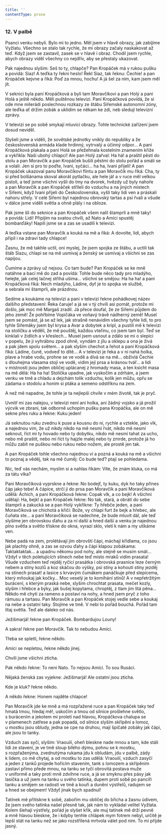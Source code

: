 ```yaml
---
title: ''
contentType: prose
---
```


### 12\. V palbě

Psanci venku nebyli. Bylo mi to jedno. Měl jsem v hlavě obrazy, jak zabíjíme Vyžlatu. Všechno se stalo tak rychle, že mi obrazy začaly naskakovat až teď. Když jsem se zastavil, zasek se v hlavě i obraz. Chodil jsem rychle, abych obrazy viděl všechny co nejdřív, aby se přestaly ukazovat.

Pak najednou slyšim: Seš to ty, chlapče? Pan Kropáček má v rukou pušku a povídá: Siaz! A teďka ty řekni heslo! Řekl Siaz, tak řeknu: Čechie! a pan Kropáček kejvne a říká: Poď za mnou, hochu! A já šel za ním, kam jsem měl jít.

V seknici byla paní Kropáčková a byli tam Moravčíkovi a pan Holý a pani Holá a ještě někdo. Měli puštěnou televizi. Paní Kropáčková povídá, že si ode mne milerádi poslechnou rozkazy ze štábu Siřemské autonomní zóny, ale teďka ať držim zobák a uklidim se někam ke zdi, neb sledují televizní zprávy.

V televizi se po sobě smykají mluvicí obrazy. Tohle technické zařízení jsem dosud neviděl.

Slyšeli jsme a viděli, že sovětské jednotky vnikly do republiky a že československá armáda klade hrdinný, vytrvalý a účinný odpor… A pani Kropáčková plakala a pani Holá se přežehnala kostelním znamením kříže a vykřikla: Naši ubohý chlapci! Ale pan Holý zařval: Ha há! a praštil pěstí do stolu a pan Moravčík a pan Kropáček bušili pěstmi do stolu pořád a smáli se a volali: Jen si pro to poďte, Ivani, syčáci… ha ha, Ivani přijeli! A pan Kropáček ukazoval panu Moravčíkovi flintu a pan Moravčík mu říká: Cha, ty si před bolšánama skoval akorát pytlačku, ale hele já! a v ruce měl velkou pistoli, a teď jsme všichni vyšli do tmy na dvorek, hvězdy už byly nahoře a pan Moravčík a pan Kropáček stříleli do vzduchu a na jiných místech v Siřemi, když Ivani přijeli do Československa, vyšli taky lidi ven a práskali nahoru střely. V celé Siřemi byl najednou obrovský tartas a psi řvali a všude v dálce jsme viděli světla a ohně plály i na obloze.

Pak jsme šli do seknice a pan Kropáček všem nalil štamprli a mně taky! a povídá: Lidi! Připíjím na svatou chvíli, až Nato a Amíci spustěj bombarďáky! Napili jsme se a zas se usadili k televizi.

A teďka vstane pan Moravčík a kouká na mě a říká: A dovolte, lidi, abych připil i na zdraví tady chlapce!

Žasnu, že mě takhle uctil, oni myslej, že jsem spojka ze štábu, a uctili tak štáb Siazu, chlapi se na mě usmívaj a ženský se usmívaj a všichni se zas napijou.

Čumíme a zprávy už nejsou. Co tam bude? Pan Kropáček se ke mně natáhne a bací mě do zad a povídá: Tohle bude něco tady pro mladýho, helejte, jak celej lačnej stříhá ušima… všichni se smějou: Ha ha ha! a pani Kropáčková říká: Nech mladýho, Ládine, dyť je to spojka ve službě, a sebrala mi štamprli, ale prázdnou.

Sedíme a koukáme na televizi a pani v televizi řekne pohádkovej název dalšího představení: Řeka čaruje! a já se v tý chvíli asi pomát, protože mi došlo, jak moc mě Margaš zradil. Já přece doufal, že ze Siřemi půjdem do jeho země! Že pohřbíme Vopičáka ve voňavý trávě nádherný země! Musel jsem se pomást, já se až lek, jak strašně nenávidím všechny tyhle lidi, to pro tyhle Siřemáky jsem byl krysa a Avar a dobytek a kripl, a pustili mě k televizi na stoličku a věděli, že mě pouštěj, každou vteřinu, co jsem tam byl. Teď se kinklali v židlích a v křeslech… Musel jsem usnout a zdálo se mi o slepici v popelu, že ji vyhrábnu zpod ohně, vyndám z jílu a oklepu a ona je živá a pak jdem spolu světem… a pak slyšim chechot a řehot a pani Kropáčková říká: Ládine, čuně, vodveď to dítě… A v televizi je řeka a v ní nahá holka, plave a hrabe vodu, prohne se ve vodě a dívá se na mě… obživlá Čechie s dlouhejma vlasama stojí ve vodě, vidim její prsa a krásnou tvář… a lidi v místnosti jsou jeden obličej uplácanej z hromady masa, a ten ksicht masa na mě dělá: Ha ha ha! Stolička upadne, jak vyskočím a zdrhám, a jsem venku ve tmě a chladu a dejchám tolik vzduchu, kolik jen můžu, opřu se zádama o stodolu a honim si ptáka a semeno odstříknu na zem.

A než mě napadne, že tohle je ta nejlepší chvíle v mém životě, tak je pryč.

Uvnitř mi zas nalejou, v televizi není ani holka, ani žádný vojsko a já prožil výcvik ve zbrani, tak odborně uchopím pušku pana Kropáčka, ale on mě sekne přes ruku a řekne: Kuku jeden!

Já seknutou ruku zvednu k puse a kousnu do ní, rychle a vztekle, jako vlk, a najednou vim, že už nikdy nikdo na mě nesmí řvát, nikdo mě nesmí seknout, říct mi ty hovado nebo ty dobytku, nikdo mě nesmí tahat za ucho, nebo mě praštit, nebo mi říct ty hajzle malej nebo ty zmrde, protože já ho můžu zabít ne puškou nebo rukou nebo nožem, ale prostě jen tak.

A pan Kropáček tohle všechno najednou ví a pozná a kouká na mě a všichni to poznaj a věděj, tak na mě čuměj: Co bude teď? ptají se pohledama.

Nic, teď vás nechám, myslim si a nahlas říkám: Víte, že znám kluka, co má za tátu vlka?

Pani Moravčíková vyprskne a řekne: No bodejť, ty kuku, dyk ho taky přines čáp jako tebe! A čápice, strčí jí do prsa pan Moravčík a pani Moravčíková udělá: Áchich, a pani Kropáčková řekne: Copak vlk, a co bejk! A všichni udělají: Ha, bejk! a pan Kropáček řekne: No tak, stará, a obrátí do sebe štamprli a zakucká se a pan Holý vykřikne: Ty hřebče jeden, a paní Moravčíková se chichotá a křičí: Bože, vy chlapi furt že bejk a hřebec, ale čuňata ste… a paní Moravčíková se nadechne, že bude mluvit dál, ale teď slyšíme jen obrovskou ďahu a za ní další a hned další a venku je najednou plno světla a světlo třískne do okna, vyrazí sklo, vletí k nám a my utíkáme ven.

Nebe padá na zem, prolétávají jím obrovští čápi, máchají křídlama, co jsou jak plachty ohně, a zas se ozvou ďahy a čápi klapou zobákama: Taktaktaktak… a upadnu někomu pod nohy, ale stejně se musim smát… Vždyť v těch poletujících stínech nebe teď místo mraků vidím prasata! Všude vzduchem teď rejděj ryčící prasátka i obrovská prasnice leze černým nebem a stíny kozlů a koz skáčou do výšky, psí stíny a kohoutí stíny jezděj na stínech prasat! a lasice s krvavým čumákem panáčkuje před slepicema, který mňoukaj jak kočky… Moc veselý je to komíhání stínů! A v nepřetržitým burácení, s kterým praská nebe, slyšim chrochtat prasata, mečet kozly, slyšim i hřebce a býky, jak bušej kopytama, chroptěj, z tlam jim lítá pěna… Někdo mě chytí za rameno a postaví na nohy, a hned jsem pryč z toho rámusu a tartasu. Pan Moravčík a pan Kropáček stojej vedle sebe a koukaj na nebe a ostatní taky. Stojíme ve tmě. V nebi to pořád bouchá. Pořád tam lítaj světla. Teď ale daleko od nás.

Ježišmarjá! řekne pan Kropáček. Bombardujou Louny!

A sakra! řekne pan Moravčík. Tak to nebudou Amíci.

Třeba se spletli, řekne někdo.

Amíci se nepletou, řekne někdo jinej.

Chvíli jsme všichni zticha.

Pak někdo řekne: To neni Nato. To nejsou Amíci. To sou Rusáci.

Nějaká ženská zas vyjekne: Ježišmarjá! Ale ostatní jsou zticha.

Kde je kluk? řekne někdo.

A někdo řekne: Honem najděte chlapce!

Pan Moravčík jde ke mně a má rozpřažené ruce a pan Kropáček taky teď hmatá tmou, hledaj mě!, uskočím a tmou od silnice prošlehne světlo, s burácením a jekotem mi proletí nad hlavou, Kropáčkova chalupa se v plamenech zatřese a pak popadá, od silnice slyším skřípění a lomoz, u mostku jsou obludy, jedna se cpe na druhou, mají špičaté zobáky jak čápi, ale jsou to tanky.

Vzduch zas syčí, slyším: Vraouííí, oheň bleskne nade mnou a tam, kde stáli lidi ze stavení, je ve tmě sloup bílého dýmu, pohnu se k mostku, s rozpřaženýma, zvednutýma rukama jdu k obludám, jdu v palbě, zády k lidem, co mě chytaj, a od mostku to zas udělá: Vraouííí, vzduch zasyčí a jeden z tanků projede hořícím stavením, tank s lomozem a skřípěním zastaví přímo přede mnou, na tanku se tyčí obrovitá postava muže v uniformě a taky proti mně zdvihne ruce, a já se smyknu přes pásy jak lasička a už jsem na tanku u svého tatínka, dupem proti sobě po pancíři tanku a smějem se radostí ve tmě a kouři a dunění výstřelů, radujem se a hned se obejmem! Vždyť jinak bych spadnul!

Tatínek mě přitiskne k sobě, zabořím mu obličej do břicha a žasnu údivem, že jsem svého tatínka našel přesně tak, jak nám to vykládal velitel Vyžlata. Kolem šlehají výstřely, pořád je slyšet křik, ale muj tatínek mě drží pevně a mně hlavou bleskne, že i kdyby tenhle chlápek mym fotrem nebyl, určitě je lepší stát na tanku než se jako rozstřílená mrtvola válet pod nim. To mi přijde jasný.
